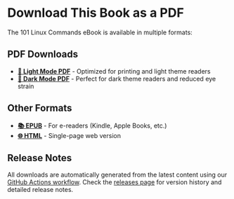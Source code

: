 # Download This Book as a PDF

The 101 Linux Commands eBook is available in multiple formats:

## PDF Downloads

- **[📄 Light Mode PDF](https://github.com/bobbyiliev/101-linux-commands-ebook/releases/latest/download/101-linux-commands-ebook-light.pdf)** - Optimized for printing and light theme readers
- **[🌙 Dark Mode PDF](https://github.com/bobbyiliev/101-linux-commands-ebook/releases/latest/download/101-linux-commands-ebook-dark.pdf)** - Perfect for dark theme readers and reduced eye strain

## Other Formats

- **[📚 EPUB](https://github.com/bobbyiliev/101-linux-commands-ebook/releases/latest/download/101-linux-commands-ebook.epub)** - For e-readers (Kindle, Apple Books, etc.)
- **[🌐 HTML](https://github.com/bobbyiliev/101-linux-commands-ebook/releases/latest/download/101-linux-commands-ebook.html)** - Single-page web version

## Release Notes

All downloads are automatically generated from the latest content using our [GitHub Actions workflow](https://github.com/bobbyiliev/101-linux-commands-ebook/actions). Check the [releases page](https://github.com/bobbyiliev/101-linux-commands-ebook/releases) for version history and detailed release notes.
